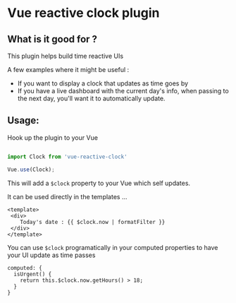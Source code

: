 # Vue reactive clock plugin


## What is it good for ?

This plugin helps build time reactive UIs

A few examples where it might be useful :

- If you want to display a clock that updates as time goes by
- If you have a live dashboard with the current day's info, when passing to the next day, you'll want it to automatically update.

## Usage:

Hook up the plugin to your Vue

```javascript

import Clock from 'vue-reactive-clock'

Vue.use(Clock);

```

This will add a `$clock` property to your Vue which self updates.

It can be used directly in the templates ...

```
<template>
 <div>
    Today's date : {{ $clock.now | formatFilter }}
 </div>
</template>
```

You can use `$clock` programatically in your computed properties to have your UI update as time passes

```
computed: {
  isUrgent() {
    return this.$clock.now.getHours() > 18;
  }
}
```




